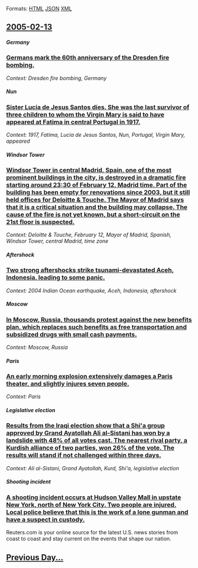 
Formats: [HTML](2005/02/13/index.html)  [JSON](2005/02/13/index.json)  [XML](2005/02/13/index.xml)  

## [2005-02-13](/news/2005/02/13/index.md)

##### Germany
### [ Germans mark the 60th anniversary of the Dresden fire bombing. ](/news/2005/02/13/germans-mark-the-60th-anniversary-of-the-dresden-fire-bombing.md)
_Context: Dresden fire bombing, Germany_

##### Nun
### [ Sister Lucia de Jesus Santos dies. She was the last survivor of three children to whom the Virgin Mary is said to have appeared at Fatima in central Portugal in 1917. ](/news/2005/02/13/sister-lucia-de-jesus-santos-dies-she-was-the-last-survivor-of-three-children-to-whom-the-virgin-mary-is-said-to-have-appeared-at-fatima-i.md)
_Context: 1917, Fatima, Lucia de Jesus Santos, Nun, Portugal, Virgin Mary, appeared_

##### Windsor Tower
### [ Windsor Tower in central Madrid, Spain, one of the most prominent buildings in the city, is destroyed in a dramatic fire starting around 23:30 of February 12, Madrid time. Part of the building has been empty for renovations since 2003, but it still held offices for Deloitte & Touche. The Mayor of Madrid says that it is a critical situation and the building may collapse. The cause of the fire is not yet known, but a short-circuit on the 21st floor is suspected. ](/news/2005/02/13/windsor-tower-in-central-madrid-spain-one-of-the-most-prominent-buildings-in-the-city-is-destroyed-in-a-dramatic-fire-starting-around-23.md)
_Context: Deloitte & Touche, February 12, Mayor of Madrid, Spanish, Windsor Tower, central Madrid, time zone_

##### Aftershock
### [ Two strong aftershocks strike tsunami-devastated Aceh, Indonesia, leading to some panic. ](/news/2005/02/13/two-strong-aftershocks-strike-tsunami-devastated-aceh-indonesia-leading-to-some-panic.md)
_Context: 2004 Indian Ocean earthquake, Aceh, Indonesia, aftershock_

##### Moscow
### [ In Moscow, Russia, thousands protest against the new benefits plan, which replaces such benefits as free transportation and subsidized drugs with small cash payments. ](/news/2005/02/13/in-moscow-russia-thousands-protest-against-the-new-benefits-plan-which-replaces-such-benefits-as-free-transportation-and-subsidized-drug.md)
_Context: Moscow, Russia_

##### Paris
### [ An early morning explosion extensively damages a Paris theater, and slightly injures seven people. ](/news/2005/02/13/an-early-morning-explosion-extensively-damages-a-paris-theater-and-slightly-injures-seven-people.md)
_Context: Paris_

##### Legislative election
### [ Results from the Iraqi election show that a Shi'a group approved by Grand Ayatollah Ali al-Sistani has won by a landslide with 48% of all votes cast. The nearest rival party, a Kurdish alliance of two parties, won 26% of the vote. The results will stand if not challenged within three days. ](/news/2005/02/13/results-from-the-iraqi-election-show-that-a-shi-a-group-approved-by-grand-ayatollah-ali-al-sistani-has-won-by-a-landslide-with-48-of-all-v.md)
_Context: Ali al-Sistani, Grand Ayatollah, Kurd, Shi'a, legislative election_

##### Shooting incident
### [ A shooting incident occurs at Hudson Valley Mall in upstate New York, north of New York City. Two people are injured. Local police believe that this is the work of a lone gunman and have a suspect in custody. ](/news/2005/02/13/a-shooting-incident-occurs-at-hudson-valley-mall-in-upstate-new-york-north-of-new-york-city-two-people-are-injured-local-police-believe.md)
Reuters.com is your online source for the latest U.S. news stories from coast to coast and stay current on the events that shape our nation.

## [Previous Day...](/news/2005/02/12/index.md)

